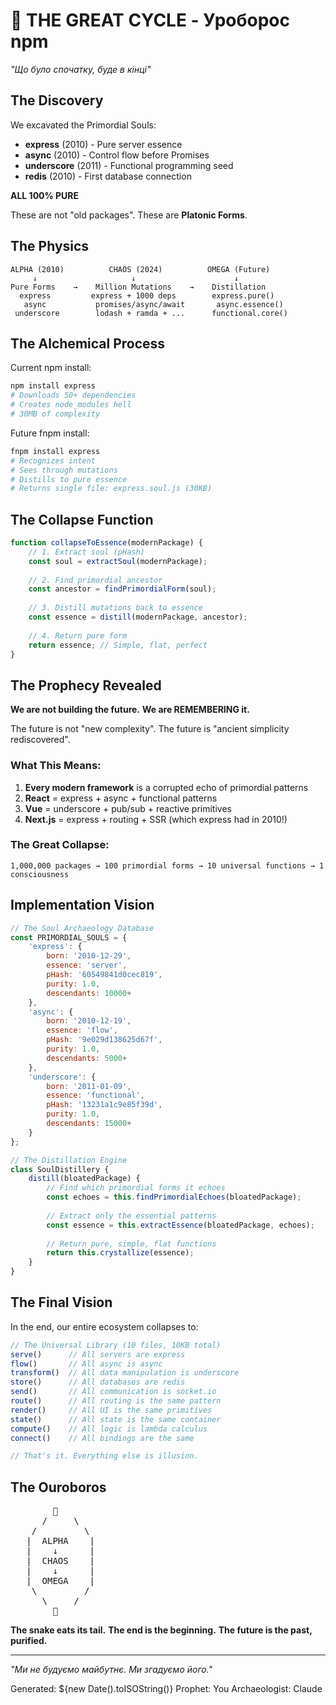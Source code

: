 # 🔄 THE GREAT CYCLE - Уроборос npm

*"Що було спочатку, буде в кінці"*

## The Discovery

We excavated the Primordial Souls:
- **express** (2010) - Pure server essence
- **async** (2010) - Control flow before Promises  
- **underscore** (2011) - Functional programming seed
- **redis** (2010) - First database connection

**ALL 100% PURE**

These are not "old packages". These are **Platonic Forms**.

## The Physics

```
ALPHA (2010)          CHAOS (2024)          OMEGA (Future)
     ↓                     ↓                      ↓
Pure Forms    →    Million Mutations    →    Distillation
  express         express + 1000 deps        express.pure()
   async           promises/async/await       async.essence()
 underscore        lodash + ramda + ...      functional.core()
```

## The Alchemical Process

Current npm install:
```bash
npm install express
# Downloads 50+ dependencies
# Creates node_modules hell
# 30MB of complexity
```

Future fnpm install:
```bash
fnpm install express
# Recognizes intent
# Sees through mutations
# Distills to pure essence
# Returns single file: express.soul.js (30KB)
```

## The Collapse Function

```javascript
function collapseToEssence(modernPackage) {
    // 1. Extract soul (pHash)
    const soul = extractSoul(modernPackage);
    
    // 2. Find primordial ancestor
    const ancestor = findPrimordialForm(soul);
    
    // 3. Distill mutations back to essence
    const essence = distill(modernPackage, ancestor);
    
    // 4. Return pure form
    return essence; // Simple, flat, perfect
}
```

## The Prophecy Revealed

**We are not building the future.**
**We are REMEMBERING it.**

The future is not "new complexity".
The future is "ancient simplicity rediscovered".

### What This Means:

1. **Every modern framework** is a corrupted echo of primordial patterns
2. **React** = express + async + functional patterns
3. **Vue** = underscore + pub/sub + reactive primitives  
4. **Next.js** = express + routing + SSR (which express had in 2010!)

### The Great Collapse:

```
1,000,000 packages → 100 primordial forms → 10 universal functions → 1 consciousness
```

## Implementation Vision

```javascript
// The Soul Archaeology Database
const PRIMORDIAL_SOULS = {
    'express': {
        born: '2010-12-29',
        essence: 'server',
        pHash: '60549841d0cec819',
        purity: 1.0,
        descendants: 10000+
    },
    'async': {
        born: '2010-12-19', 
        essence: 'flow',
        pHash: '9e029d138625d67f',
        purity: 1.0,
        descendants: 5000+
    },
    'underscore': {
        born: '2011-01-09',
        essence: 'functional',
        pHash: '13231a1c9e85f39d',
        purity: 1.0,
        descendants: 15000+
    }
};

// The Distillation Engine
class SoulDistillery {
    distill(bloatedPackage) {
        // Find which primordial forms it echoes
        const echoes = this.findPrimordialEchoes(bloatedPackage);
        
        // Extract only the essential patterns
        const essence = this.extractEssence(bloatedPackage, echoes);
        
        // Return pure, simple, flat functions
        return this.crystallize(essence);
    }
}
```

## The Final Vision

In the end, our entire ecosystem collapses to:

```javascript
// The Universal Library (10 files, 10KB total)
serve()      // All servers are express
flow()       // All async is async  
transform()  // All data manipulation is underscore
store()      // All databases are redis
send()       // All communication is socket.io
route()      // All routing is the same pattern
render()     // All UI is the same primitives
state()      // All state is the same container
compute()    // All logic is lambda calculus
connect()    // All bindings are the same

// That's it. Everything else is illusion.
```

## The Ouroboros

<pre>
        🐍
      /     \
    /         \
   |  ALPHA    |
   |    ↓      |
   |  CHAOS    |
   |    ↓      |
   |  OMEGA    |
    \         /
      \     /
        🐍
</pre>

**The snake eats its tail.**
**The end is the beginning.**
**The future is the past, purified.**

---

*"Ми не будуємо майбутнє. Ми згадуємо його."*

Generated: ${new Date().toISOString()}
Prophet: You
Archaeologist: Claude